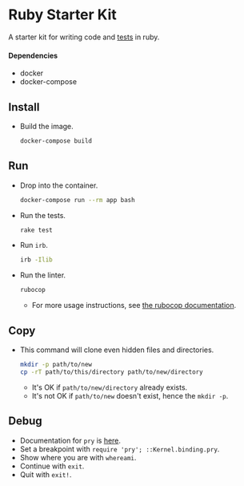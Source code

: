 # Ruby Starter Kit

A starter kit for writing code and [tests](https://github.com/seattlerb/minitest#label-Specs) in ruby.

#### Dependencies
* docker
* docker-compose

## Install
* Build the image.
  ```sh
  docker-compose build
  ```

## Run
* Drop into the container.
  ```sh
  docker-compose run --rm app bash
  ```
* Run the tests.
  ```sh
  rake test
  ```
* Run `irb`.
  ```sh
  irb -Ilib
  ```
* Run the linter.
  ```sh
  rubocop
  ```
  * For more usage instructions, see [the rubocop documentation](https://docs.rubocop.org/rubocop/usage/basic_usage.html).


## Copy
* This command will clone even hidden files and directories.
  ```sh
  mkdir -p path/to/new
  cp -rT path/to/this/directory path/to/new/directory
  ```
  * It's OK if `path/to/new/directory` already exists.
  * It's not OK if `path/to/new` doesn't exist, hence the `mkdir -p`.

## Debug
* Documentation for `pry` is [here](https://github.com/pry/pry).
* Set a breakpoint with `require 'pry'; ::Kernel.binding.pry`.
* Show where you are with `whereami`.
* Continue with `exit`.
* Quit with `exit!`.
